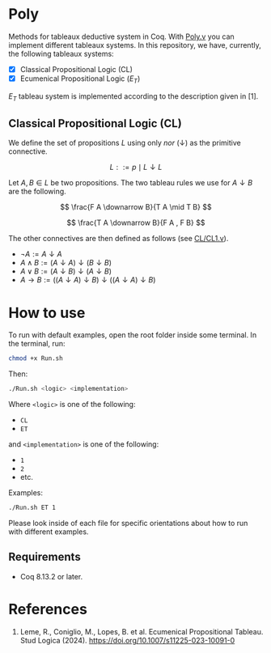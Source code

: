 # Poly

Methods for tableaux deductive system in Coq. With [Poly.v](Poly.v) you can implement different tableaux systems. In this repository, we have, currently, the following tableaux systems:

- [x] Classical Propositional Logic (CL)
- [x] Ecumenical Propositional Logic ($E_T$)

$E_T$ tableau system is implemented according to the description given in [1].

## Classical Propositional Logic (CL)

We define the set of propositions $L$ using only *nor* ($\downarrow$) as the primitive connective. 

$$
L ::= p \mid L \downarrow L
$$

Let $A,B \in L$ be two propositions. The two tableau rules we use for $A \downarrow B$ are the following.

$$
\frac{F A \downarrow B}{T A \mid T B}
$$

$$
\frac{T A \downarrow B}{F A ,  F B}
$$

The other connectives are then defined as follows (see [CL/CL1.v](CL/CL1.v)).

- $\neg A := A \downarrow A$
- $A \land B := (A \downarrow A) \downarrow (B \downarrow B)$
- $A \lor B := (A \downarrow B) \downarrow (A \downarrow B)$
- $A \to B := ((A \downarrow A) \downarrow B) \downarrow ((A \downarrow A) \downarrow B)$

# How to use

To run with default examples, open the root folder inside some terminal.  In the terminal, run:

```bash
chmod +x Run.sh
```

Then:

```bash
./Run.sh <logic> <implementation>
```

Where `<logic>` is one of the following:

- `CL`
- `ET`

and `<implementation>` is one of the following:

- `1`
- `2`
- etc.

Examples:

```bash
./Run.sh ET 1
```

Please look inside of each file for specific orientations about how to run with different examples.

## Requirements

- Coq 8.13.2 or later.

# References

1. Leme, R., Coniglio, M., Lopes, B. et al. Ecumenical Propositional Tableau. Stud Logica (2024). https://doi.org/10.1007/s11225-023-10091-0